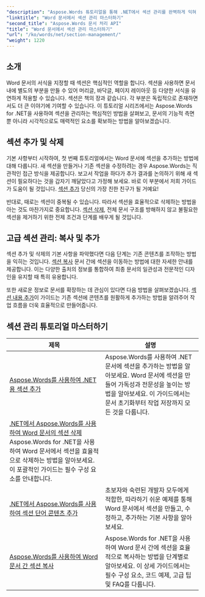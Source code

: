 ```yaml
---
"description": "Aspose.Words 튜토리얼을 통해 .NET에서 섹션 관리를 완벽하게 익혀 보세요. Word 문서에서 섹션을 원활하게 추가, 삭제, 복사, 추가하는 방법을 배워보세요."
"linktitle": "Word 문서에서 섹션 관리 마스터하기"
"second_title": "Aspose.Words 문서 처리 API"
"title": "Word 문서에서 섹션 관리 마스터하기"
"url": "/ko/words/net/section-management/"
"weight": 1220
---
```


## 소개

Word 문서의 서식을 지정할 때 섹션은 핵심적인 역할을 합니다. 섹션을 사용하면 문서 내에 별도의 부분을 만들 수 있어 머리글, 바닥글, 페이지 레이아웃 등 다양한 서식을 유연하게 적용할 수 있습니다. 섹션은 책의 장과 같습니다. 각 부분은 독립적으로 존재하면서도 더 큰 이야기에 기여할 수 있습니다. 이 튜토리얼 시리즈에서는 Aspose.Words for .NET을 사용하여 섹션을 관리하는 핵심적인 방법을 살펴보고, 문서의 기능적 측면뿐 아니라 시각적으로도 매력적인 요소를 확보하는 방법을 알아보겠습니다.

## 섹션 추가 및 삭제

기본 사항부터 시작하여, 첫 번째 튜토리얼에서는 Word 문서에 섹션을 추가하는 방법에 대해 다룹니다. 새 섹션을 만들거나 기존 섹션을 수정하려는 경우 Aspose.Words는 직관적인 접근 방식을 제공합니다. 보고서 작업을 하다가 추가 결과를 논의하기 위해 새 섹션이 필요하다는 것을 갑자기 깨달았다고 가정해 보세요. 바로 이 부분에서 저희 가이드가 도움이 될 것입니다. [섹션 추가](./adding-sections/) 당신의 가장 친한 친구가 될 거예요! 

반대로, 때로는 섹션이 중복될 수 있습니다. 따라서 섹션을 효율적으로 삭제하는 방법을 아는 것도 마찬가지로 중요합니다. [섹션 삭제](./delete-sections-word-document/), 전체 문서 구조를 방해하지 않고 불필요한 섹션을 제거하기 위한 전제 조건과 단계를 배우게 될 것입니다. 

## 고급 섹션 관리: 복사 및 추가

섹션 추가 및 삭제의 기본 사항을 파악했다면 다음 단계는 기존 콘텐츠를 조작하는 방법을 익히는 것입니다. [섹션 복사](./copy-sections-word-documents/) 문서 간에 섹션을 이동하는 방법에 대한 자세한 안내를 제공합니다. 이는 다양한 출처의 정보를 통합하여 최종 문서의 일관성과 전문적인 디자인을 유지할 때 특히 유용합니다. 

또한 새로운 정보로 문서를 확장하는 데 관심이 있다면 다음 방법을 살펴보겠습니다. [섹션 내용 추가](./append-section-word-content/)이 가이드는 기존 섹션에 콘텐츠를 원활하게 추가하는 방법을 알려주어 작업 흐름을 더욱 효율적으로 만들어줍니다.

 ## 섹션 관리 튜토리얼 마스터하기
| 제목 | 설명 |
| --- | --- |
| [Aspose.Words를 사용하여 .NET용 섹션 추가](./adding-sections/) | Aspose.Words를 사용하여 .NET 문서에 섹션을 추가하는 방법을 알아보세요. Word 문서에 섹션을 만들어 가독성과 전문성을 높이는 방법을 알아보세요. 이 가이드에서는 문서 초기화부터 작업 저장까지 모든 것을 다룹니다. |
| [.NET에서 Aspose.Words를 사용하여 Word 문서의 섹션 삭제](./delete-sections-word-document/) Aspose.Words for .NET을 사용하여 Word 문서에서 섹션을 효율적으로 삭제하는 방법을 알아보세요. 이 포괄적인 가이드는 필수 구성 요소를 안내합니다. |
| [.NET에서 Aspose.Words를 사용하여 섹션 단어 콘텐츠 추가](./append-section-word-content/) | 초보자와 숙련된 개발자 모두에게 적합한, 따라하기 쉬운 예제를 통해 Word 문서에서 섹션을 만들고, 수정하고, 추가하는 기본 사항을 알아보세요. |
| [Aspose.Words를 사용하여 Word 문서 간 섹션 복사](./copy-sections-word-documents/) | Aspose.Words for .NET을 사용하여 Word 문서 간에 섹션을 효율적으로 복사하는 방법을 단계별로 알아보세요. 이 상세 가이드에서는 필수 구성 요소, 코드 예제, 고급 팁 및 FAQ를 다룹니다. |